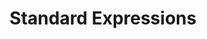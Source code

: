 ---
linktitle: Standard Expressions
title: Standard Expressions
Description: Standard Expressions are basic level operations that can be added across the platform, and perform such actions as math, date, and conversion functions.
weight: 13.0
---